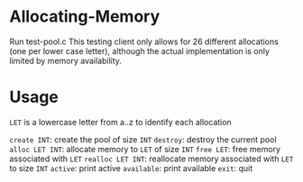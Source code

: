 # Allocating-Memory
Run test-pool.c
This testing client only allows for 26 different allocations (one per lower case letter), although the actual implementation is only limited by memory availability.


# Usage
`LET` is a lowercase letter from a..z to identify each allocation

`create INT`: create the pool of size `INT`
`destroy`: destroy the current pool
`alloc LET INT`: allocate memory to `LET` of size `INT`
`free LET`: free memory associated with `LET`
`realloc LET INT`: reallocate memory associated with `LET` to size `INT`
`active`: print active
`available`: print available
`exit`: quit
